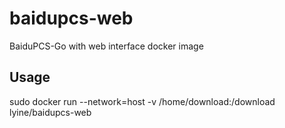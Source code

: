 # baidupcs-web
BaiduPCS-Go with web interface docker image

## Usage
sudo docker run --network=host -v /home/download:/download lyine/baidupcs-web
